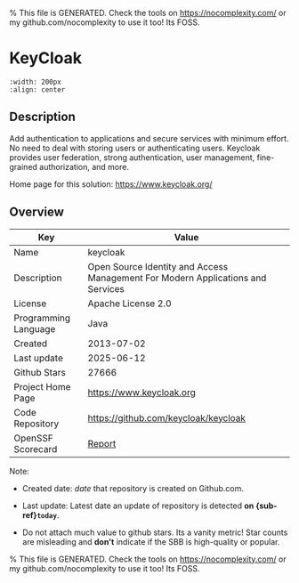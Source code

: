 
% This file is GENERATED. Check the tools on https://nocomplexity.com/ or my github.com/nocomplexity to use it too! Its FOSS. 

# KeyCloak


```{image} https://github.com/keycloak/keycloak-misc/raw/main/logo/logo.svg 
:width: 200px 
:align: center 
```

## Description 

Add authentication to applications and secure services with minimum effort. No need to deal with storing users or authenticating users. Keycloak provides user federation, strong authentication, user management, fine-grained authorization, and more. 

Home page for this solution: https://www.keycloak.org/ 

## Overview 

| Key | Value |
| --- | --- |
| Name | keycloak |
| Description | Open Source Identity and Access Management For Modern Applications and Services |
| License | Apache License 2.0 |
| Programming Language | Java |
| Created | 2013-07-02 |
| Last update | 2025-06-12 |
| Github Stars | 27666 |
| Project Home Page | https://www.keycloak.org |
| Code Repository | https://github.com/keycloak/keycloak |
| OpenSSF Scorecard | [Report](https://securityscorecards.dev/viewer/?uri=github.com/keycloak/keycloak) |

Note:
 - Created date: *date* that repository is created on Github.com. 

- Last update: Latest date an update of repository is detected **on {sub-ref}`today`**. 

- Do not attach much value to github stars. Its a vanity metric! Star counts are misleading and 
**don't** indicate if the SBB is high-quality or popular.

% This file is GENERATED. Check the tools on https://nocomplexity.com/ or my github.com/nocomplexity to use it too! Its FOSS. 

